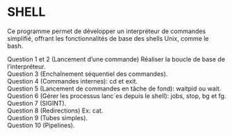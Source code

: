 # SHELL

Ce programme permet de développer un interpréteur de commandes simplifié, offrant les fonctionnalités de base des shells Unix, comme le bash.

Question 1 et 2 (Lancement d’une commande) Réaliser la boucle de base de l’interpréteur.</br>
Question 3 (Enchaînement séquentiel des commandes).</br>
Question 4 (Commandes internes): cd et exit.</br>
Question 5 (Lancement de commandes en tâche de fond): waitpid ou wait.</br>
Question 6 (Gérer les processus lanc´es depuis le shell): jobs, stop, bg et fg.</br>
Question 7 (SIGINT).</br>
Question 8 (Redirections) Ex: cat.</br>
Question 9 (Tubes simples).</br>
Question 10 (Pipelines).</br>

